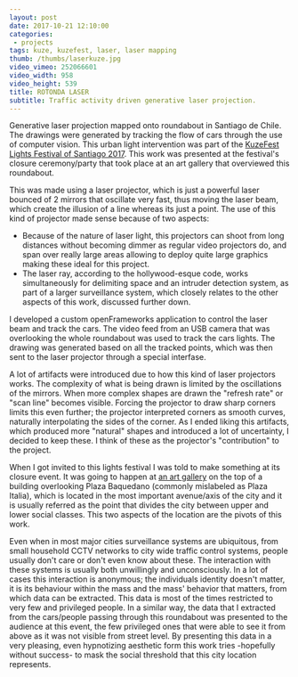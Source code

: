 ```yaml
---
layout: post
date: 2017-10-21 12:10:00
categories:
 - projects
tags: kuze, kuzefest, laser, laser mapping
thumb: /thumbs/laserkuze.jpg
video_vimeo: 252066601
video_width: 958
video_height: 539
title: ROTONDA LASER
subtitle: Traffic activity driven generative laser projection.
---
```


Generative laser projection mapped onto roundabout in Santiago de Chile. The drawings were generated by tracking the flow of cars through the use of computer vision. This urban light intervention was part of the [KuzeFest Lights Festival of Santiago 2017](http://www.kuzefest.cl/en.html).
This work was presented at the festival's closure ceremony/party that took place at an art gallery that overviewed this roundabout.

This was made using a laser projector, which is just a powerful laser bounced of 2 mirrors that oscillate very fast, thus moving the laser beam, which create the illusion of a line whereas its just a point. The use of this kind of projector made sense because of two aspects:
* Because of the nature of laser light, this projectors can shoot from long distances without becoming dimmer as regular video projectors do, and span over really large areas allowing to deploy quite large graphics making these ideal for this project.
* The laser ray, according to the hollywood-esque code, works simultaneously for delimiting space and an intruder detection system, as part of a larger surveillance system, which closely relates to the other aspects of this work, discussed further down.

I developed a custom openFrameworks application to control the laser beam and track the cars. The video feed from an USB camera that was overlooking the whole roundabout was used to track the cars lights. The drawing was generated based on all the tracked points, which was then sent to the laser projector through a special interfase.

A lot of artifacts were introduced due to how this kind of laser projectors works. The complexity of what is being drawn is limited by the oscillations of the mirrors. When more complex shapes are drawn the "refresh rate" or "scan line" becomes visible. Forcing the projector to draw sharp corners limits this even further; the projector interpreted corners as smooth curves, naturally interpolating the sides of the corner. As I ended liking this artifacts, which produced more "natural" shapes and introduced a lot of uncertainty, I decided to keep these. I think of these as the projector's "contribution" to the project.

When I got invited to this lights festival I was told to make something at its closure event. It was going to happen at [an art gallery](http://www.galeriacima.cl/) on the top of a building overlooking Plaza Baquedano (commonly mislabeled as Plaza Italia), which is located in the most important avenue/axis of the city and it is usually referred as the point that divides the city between upper and lower social classes. This two aspects of the location are the pivots of this work.

Even when in most major cities surveillance systems are ubiquitous, from small household CCTV networks to city wide traffic control systems, people usually don't care or don't even know about these. The interaction with these systems is usually both unwillingly and unconsciously. In a lot of cases this interaction is anonymous; the individuals identity doesn't matter, it is its behaviour within the mass and the mass' behavior that matters, from which data can be extracted. This data is most of the times restricted to very few and privileged people.
In a similar way, the data that I extracted from the cars/people passing through this roundabout was presented to the audience at this event, the few privileged ones that were able to see it from above as it was not visible from street level. By presenting this data in a very pleasing, even hypnotizing aesthetic form this work tries -hopefully without success- to mask the social threshold that this city location represents.


